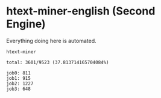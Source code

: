 # htext-miner-english (Second Engine)

Everything doing here is automated.

```
htext-miner

total: 3601/9523 (37.813714165704084%)

job0: 811
job1: 915
job2: 1227
job3: 648
```